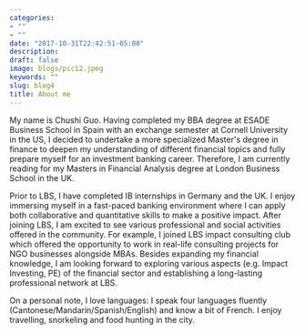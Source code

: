 ```yaml
---
categories:
- ""
- ""
date: "2017-10-31T22:42:51-05:00"
description:
draft: false
image: blogs/pic12.jpeg
keywords: ""
slug: blog4
title: About me
---
```


My name is Chushi Guo. Having completed my BBA degree at ESADE Business School in Spain with an exchange semester at Cornell University in the US, I decided to undertake a more specialized Master's degree in finance to deepen my understanding of different financial topics and fully prepare myself for an investment banking career. Therefore, I am currently reading for my Masters in Financial Analysis degree at London Business School in the UK.

Prior to LBS, I have completed IB internships in Germany and the UK. I enjoy immersing myself in a fast-paced banking environment where I can apply both collaborative and quantitative skills to make a positive impact. After joining LBS, I am excited to see various professional and social activities offered in the community. For example, I joined LBS impact consulting club which offered the opportunity to work in real-life consulting projects for NGO businesses alongside MBAs. Besides expanding my financial knowledge, I am looking forward to exploring various aspects (e.g. Impact Investing, PE) of the financial sector and establishing a long-lasting professional network at LBS. 

On a personal note, I love languages: I speak four languages fluently (Cantonese/Mandarin/Spanish/English) and know a bit of French. I enjoy travelling, snorkeling and food hunting in the city. 
